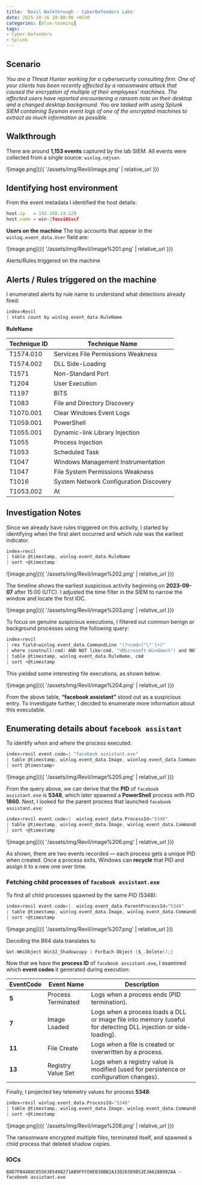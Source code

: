 ```yaml
---
title: 'Revil Walkthrough - CyberDefenders Labs'
date: 2025-10-16 18:00:00 +0530
categories: [blue-teaming]
tags:
- Cyber-Defenders
- Splunk
---
```


## Scenario

*You are a Threat Hunter working for a cybersecurity consulting firm. One of your clients has been recently affected by a ransomware attack that caused the encryption of multiple of their employees' machines. The affected users have reported encountering a ransom note on their desktop and a changed desktop background. You are tasked with using Splunk SIEM containing Sysmon event logs of one of the encrypted machines to extract as much information as possible.*

## Walkthrough

There are around **1,153 events** captured by the lab SIEM. All events were collected from a single source: `winlog.ndjson`.

![image.png]({{ '/assets/img/Revil/image.png' | relative_url }})

## Identifying host environment

From the event metadata I identified the host details:

```jsx
host.ip   = 192.168.19.129
host.name = win-2fosvi01scf
```

**Users on the machine**
The top accounts that appear in the `winlog.event_data.User` field are:

![image.png]({{ '/assets/img/Revil/image%201.png' | relative_url }})

Alerts/Rules triggered on the machine

## Alerts / Rules triggered on the machine

I enumerated alerts by rule name to understand what detections already fired:

```c
index=Revil
| stats count by winlog.event_data.RuleName
```

**RuleName**

| Technique ID | Technique Name                         |
| ------------ | -------------------------------------- |
| T1574.010    | Services File Permissions Weakness     |
| T1574.002    | DLL Side-Loading                       |
| T1571        | Non-Standard Port                      |
| T1204        | User Execution                         |
| T1197        | BITS                                   |
| T1083        | File and Directory Discovery           |
| T1070.001    | Clear Windows Event Logs               |
| T1059.001    | PowerShell                             |
| T1055.001    | Dynamic-link Library Injection         |
| T1055        | Process Injection                      |
| T1053        | Scheduled Task                         |
| T1047        | Windows Management Instrumentation     |
| T1047        | File System Permissions Weakness       |
| T1016        | System Network Configuration Discovery |
| T1053.002    | At                                     |


## Investigation Notes

Since we already have rules triggered on this activity, I started by identifying when the first alert occurred and which rule was the earliest indicator.

```c
index=revil
| table @timestamp, winlog.event_data.RuleName
| sort +@timestamp
```

![image.png]({{ '/assets/img/Revil/image%202.png' | relative_url }})


The timeline shows the earliest suspicious activity beginning on **2023-09-07** after 15:00 (UTC). I adjusted the time filter in the SIEM to narrow the window and locate the first IOC.

![image.png]({{ '/assets/img/Revil/image%203.png' | relative_url }})

To focus on genuine suspicious executions, I filtered out common benign or background processes using the following query:

```c
index=revil
| rex field=winlog.event_data.CommandLine "(?<cmd>[^\"']+)"
| where isnotnull(cmd) AND NOT like(cmd, "%Microsoft-Windows%") and NOT like (cmd,"%wevtutil.exe%")
| table @timestamp, winlog.event_data.RuleName, cmd
| sort +@timestamp
```

This yielded some interesting file executions, as shown below.

![image.png]({{ '/assets/img/Revil/image%204.png' | relative_url }})


From the above table, **“facebook assistant”** stood out as a suspicious entry. To investigate further, I decided to enumerate more information about this executable.

## Enumerating details about `facebook assistant`

To identify *when* and *where* the process executed:

```c
index=revil event.code=1 "facebook assistant.exe"
| table @timestamp, winlog.event_data.Image, wionlog.event_data.CommandLine, winlog.event_data.ProcessId, winlog.event_data.ParentProcessId
| sort @timestamp+
```

![image.png]({{ '/assets/img/Revil/image%205.png' | relative_url }})


From the query above, we can derive that the **PID** of `facebook assistant.exe` is **5348**, which later spawned a **PowerShell** process with PID **1860**.
Next, I looked for the parent process that launched `facebook assistant.exe`:

```c
index=revil event.code=1  winlog.event_data.ProcessId="5348"
| table @timestamp, winlog.event_data.Image, winlog.event_data.CommandLine, winlog.event_data.ProcessId, winlog.event_data.ParentProcessId
| sort +@timestamp
```

![image.png]({{ '/assets/img/Revil/image%206.png' | relative_url }})


As shown, there are two events recorded — each process gets a unique PID when created. Once a process exits, Windows can **recycle** that PID and assign it to a new one over time.

### Fetching child processes of `facebook assistant.exe`

To find all child processes spawned by the same PID (5348):

```c
index=revil event.code=1  winlog.event_data.ParentProcessId="5348"
| table @timestamp, winlog.event_data.Image, winlog.event_data.CommandLine, winlog.event_data.ProcessId, winlog.event_data.ParentProcessId
| sort +@timestamp
```

![image.png]({{ '/assets/img/Revil/image%207.png' | relative_url }})


Decoding the B64 data translates to 

```c
Get-WmiObject Win32_Shadowcopy | ForEach-Object {$_.Delete();}
```

Now that we have the **process ID** of `facebook assistant.exe`, I examined which **event codes** it generated during execution:

| **EventCode** | **Event Name** | **Description** |
| --- | --- | --- |
| **5** | Process Terminated | Logs when a process ends (PID termination). |
| **7** | Image Loaded | Logs when a process loads a DLL or image file into memory (useful for detecting DLL injection or side-loading). |
| **11** | File Create | Logs when a file is created or overwritten by a process. |
| **13** | Registry Value Set | Logs when a registry value is modified (used for persistence or configuration changes). |

Finally, I projected key telemetry values for process **5348**:

```c
index=revil winlog.event_data.ProcessId="5348"
| table @timestamp, winlog.event_data.Image, winlog.event_data.CommandLine, event.code, winlog.event_data.ProcessId, winlog.event_data.ParentProcessId,  winlog.event_data.TargetFilename, winlog.event_data.TargetObject
| sort +@timestamp
```

![image.png]({{ '/assets/img/Revil/image%208.png' | relative_url }})


The ransomware encrypted multiple files, terminated itself, and spawned a child process that deleted shadow copies.

### IOCs

```
B8D7FB4488C0556385498271AB9FFFD0EB38BB2A330265D9852E3A6288092AA - facebook assistant.exe

```